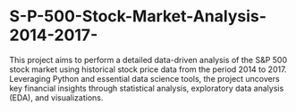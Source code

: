 # S-P-500-Stock-Market-Analysis-2014-2017-
This project aims to perform a detailed data-driven analysis of the S&amp;P 500 stock market using historical stock price data from the period 2014 to 2017. Leveraging Python and essential data science tools, the project uncovers key financial insights through statistical analysis, exploratory data analysis (EDA), and visualizations.
